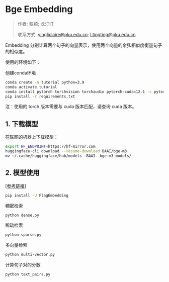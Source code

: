 # Bge Embedding

> 作者: 黎颖; 龙汀汀
>
> 联系方式: yingliclaire@pku.edu.cn;   l.tingting@pku.edu.cn

Embedding 分别计算两个句子的向量表示，使用两个向量的余弦相似度衡量句子的相似度。

使用的环境如下：

创建conda环境

```bash
conda create -n tutorial python=3.9
conda activate tutorial
conda install pytorch torchvision torchaudio pytorch-cuda=12.1 -c pytorch -c nvidia
pip install -r requirements.txt
```

注：使用的 torch 版本需要与 cuda 版本匹配，请查询 cuda 版本。

## 1. 下载模型

在联网的机器上下载模型：

```bash
export HF_ENDPOINT=https://hf-mirror.com
huggingface-cli download --resume-download BAAI/bge-m3
mv ~/.cache/huggingface/hub/models--BAAI--bge-m3 models/
```

## 2. 模型使用

[[参考链接]](https://huggingface.co/BAAI/bge-m3)

```bash
pip install -U FlagEmbedding
```

稠密检索
```bash
python dense.py
```


稀疏检索
```bash
python sparse.py
```


多向量检索
```bash
python multi-vector.py
```

计算句子对的分数
```bash
python text_pairs.py
```